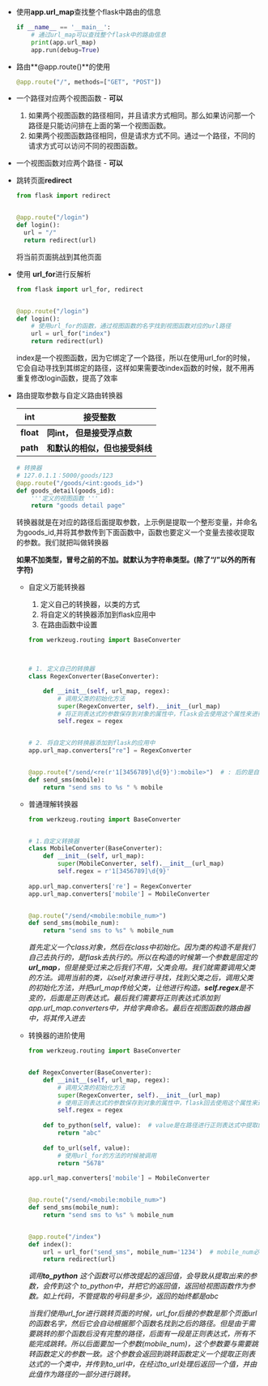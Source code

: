 - 使用**app.url_map**查找整个flask中路由的信息

  ```python
  if __name__ == '__main__':
      # 通过url_map可以查找整个flask中的路由信息
      print(app.url_map)
      app.run(debug=True)
  ```

- 路由**@app.route()**的使用

  ```python
  @app.route("/", methods=["GET", "POST"])
  ```

- 一个路径对应两个视图函数  - **可以**

  1. 如果两个视图函数的路径相同，并且请求方式相同。那么如果访问那一个路径是只能访问排在上面的第一个视图函数。
  2. 如果两个视图函数路径相同，但是请求方式不同。通过一个路径，不同的请求方式可以访问不同的视图函数。

- 一个视图函数对应两个路径  - **可以**

- 跳转页面**redirect**

  ```python
  from flask import redirect
  
  
  @app.route("/login")
  def login():
  	url = "/"
  	return redirect(url)
  ```

  将当前页面挑战到其他页面

- 使用 **url_for**进行反解析

  ```python
  from flask import url_for, redirect
  
  
  @app.route("/login")
  def login():
      # 使用url_for的函数，通过视图函数的名字找到视图函数对应的url路径 
      url = url_for("index")
      return redirect(url)
  ```

  index是一个视图函数，因为它绑定了一个路径，所以在使用url_for的时候，它会自动寻找到其绑定的路径，这样如果需要改index函数的时候，就不用再重复修改login函数，提高了效率

- 路由提取参数与自定义路由转换器

  | int       | 接受整数                       |
  | --------- | ------------------------------ |
  | **float** | **同int， 但是接受浮点数**     |
  | **path**  | **和默认的相似，但也接受斜线** |

  ```python
  # 转换器
  # 127.0.1.1：5000/goods/123
  @app.route("/goods/<int:goods_id>")
  def goods_detail(goods_id):
      '''定义的视图函数 '''
      return "goods detail page"
  ```

  转换器就是在对应的路径后面提取参数，上示例是提取一个整形变量，并命名为goods_id,并将其参数传到下面函数中，函数也要定义一个变量去接收提取的参数。我们就把<int>叫做转换器

  **如果不加类型，冒号之前的不加。就默认为字符串类型。(除了“/”以外的所有字符)**
  
  - 自定义万能转换器
  
    1. 定义自己的转换器，以类的方式
    2. 将自定义的转换器添加到flask应用中
    3. 在路由函数中设置
  
    ```python
    from werkzeug.routing import BaseConverter
    
    
    
    # 1. 定义自己的转换器
    class RegexConverter(BaseConverter):
    
        def __init__(self, url_map, regex):
            # 调用父类的初始化方法
            super(RegexConverter, self).__init__(url_map)
            # 将正则表达式的参数保存到对象的属性中，flask会去使用这个属性来进行路由的正则匹配
            self.regex = regex
    
    
    # 2. 将自定义的转换器添加到flask的应用中
    app.url_map.converters["re"] = RegexConverter
    
    
    @app.route("/send/<re(r'1[3456789]\d{9}'):mobile>")  # : 后的是自定义的，但必须和下面传参相同 
    def send_sms(mobile):
        return "send sms to %s " % mobile
    
    
    ```
  
  - 普通理解转换器
  
    ```python
    from werkzeug.routing import BaseConverter
    
    
    # 1.自定义转换器
    class MobileConverter(BaseConverter):
        def __init__(self, url_map):
            super(MobileConverter, self).__init__(url_map)
            self.regex = r'1[3456789]\d{9}'
            
    app.url_map.converters['re'] = RegexConverter
    app.url_map.converters['mobile'] = MobileConverter
    
    
    @ap.route("/send/<mobile:mobile_num>")
    def send_sms(mobile_num):
        return "send sms to %s" % mobile_num
    
    ```
  
    *首先定义一个class对象，然后在class中初始化。因为类的构造不是我们自己去执行的，是flask去执行的。所以在构造的时候第一个参数是固定的**url_map**，但是接受过来之后我们不用，父类会用。我们就需要调用父类的方法。调用当前的类，以self对象进行寻找，找到父类之后，调用父类的初始化方法，并把url_map传给父类，让他进行构造。**self.regex**是不变的，后面是正则表达式。最后我们需要将正则表达式添加到app.url_map.converters中，并给字典命名。最后在视图函数的路由器中，将其传入进去*
  
  - 转换器的进阶使用
  
    ```python
    from werkzeug.routing import BaseConverter
    
    
    def RegexConverter(BaseConverter):
        def __init__(self, url_map, regex):
            # 调用父类的初始化方法
            super(RegexConverter, self).__init__(url_map)
            # 使用正则表达式的参数保存到对象的属性中，flask回去使用这个属性来进行路由的正则匹配
            self.regex = regex
            
        def to_python(self, value):  # value是在路径进行正则表达式中提取的参数
            return "abc"
        
        def to_url(self, value):
            # 使用url_for的方法的时候被调用
            return "5678"
        
    app.url_map.converters['mobile'] = MobileConverter
    
    
    @ap.route("/send/<mobile:mobile_num>")
    def send_sms(mobile_num):
        return "send sms to %s" % mobile_num
    
    
    @app.route("/index")
    def index():
        url = url_for("send_sms", mobile_num='1234')  # mobile_num必须和上面需要跳转函数的正则表达式后的参数一致
        return redirect(url)
    ```
  
    *调用**to_python** 这个函数可以修改提起的返回值，会导致从提取出来的参数，会传到这个 to_python中，并把它的返回值，返回给视图函数作为参数。如上代码，不管提取的号码是多少，返回的始终都是abc*
  
    *当我们使用url_for进行跳转页面的时候，url_for后接的参数是那个页面url的函数名字，然后它会自动根据那个函数名找到之后的路径。但是由于需要跳转的那个函数后没有完整的路径，后面有一段是正则表达式，所有不能完成跳转。所以后面要加一个参数(mobile_num)，这个参数要与需要跳转函数定义的参数一致。这个参数会返回到跳转函数定义一个提取正则表达式的一个类中，并传到to_url中，在经过to_url处理后返回一个值，并由此值作为路径的一部分进行跳转。*
  
    
  











